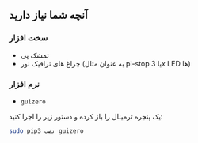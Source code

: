 ## آنچه شما نیاز دارید

### سخت افزار

- تمشک پی
- چراغ های ترافیک نور (به عنوان مثال pi-stop یا 3x LED ها)

### نرم افزار

- `guizero`

یک پنجره ترمینال را باز کرده و دستور زیر را اجرا کنید:

```bash
sudo pip3 نصب guizero
```